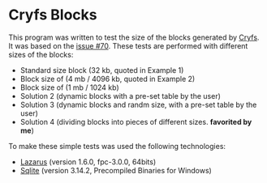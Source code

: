 # Cryfs Blocks

This program was written to test the size of the blocks generated by [Cryfs](https://www.cryfs.org/). It was based on the [issue #70](https://github.com/cryfs/cryfs/issues/70). These tests are performed with different sizes of the blocks:

  - Standard size block (32 kb, quoted in Example 1)
  - Block size of (4 mb / 4096 kb, quoted in Example 2)
  - Block size of (1 mb / 1024 kb)
  - Solution 2 (dynamic blocks with a pre-set table by the user)
  - Solution 3 (dynamic blocks and randm size, with a pre-set table by the user)
  - Solution 4 (dividing blocks into pieces of different sizes. **favorited by me**)

To make these simple tests was used the following technologies:

  - [Lazarus](http://www.lazarus-ide.org/) (version 1.6.0, fpc-3.0.0, 64bits)
  - [Sqlite](https://www.sqlite.org/) (version 3.14.2, Precompiled Binaries for Windows)
